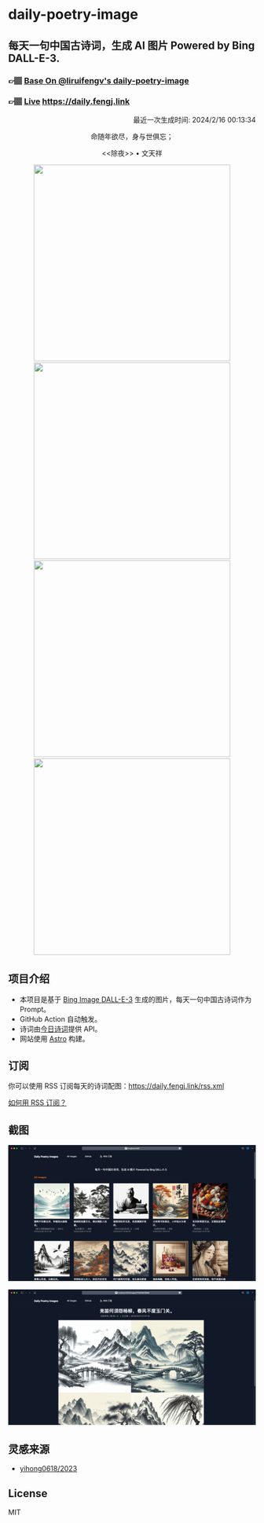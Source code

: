 
# daily-poetry-image

## 每天一句中国古诗词，生成 AI 图片 Powered by Bing DALL-E-3.

### 👉🏽 [Base On @liruifengv's daily-poetry-image](https://github.com/liruifengv/daily-poetry-image)

### 👉🏽 [Live](https://daily.fengj.link) https://daily.fengj.link

<p align="right">
  最近一次生成时间: 2024/2/16 00:13:34
</p>
<p align="center">
命随年欲尽，身与世俱忘；
</p>
<p align="center">
<<除夜>> • 文天祥
</p>
<p align="center">
<img src="https://tse2.mm.bing.net/th/id/OIG1.VbOc0iIgmpw4oIuMfQWX" height="400" width="400" />
<img src="https://tse3.mm.bing.net/th/id/OIG1.o3hIe3iHvkW5iDXDg1R2" height="400" width="400" />
<img src="https://tse4.mm.bing.net/th/id/OIG1.8ewNFo1ng80irv_aSMfa" height="400" width="400" />
<img src="https://tse1.mm.bing.net/th/id/OIG1.Ar34m0i3.wxSm2w3nKAH" height="400" width="400" />
</p>

## 项目介绍

-   本项目是基于 [Bing Image DALL-E-3](https://www.bing.com/images/create) 生成的图片，每天一句中国古诗词作为 Prompt。
-   GitHub Action 自动触发。
-   诗词由[今日诗词](https://www.jinrishici.com/)提供 API。
-   网站使用 [Astro](https://astro.build) 构建。

## 订阅

你可以使用 RSS 订阅每天的诗词配图：https://daily.fengj.link/rss.xml

[如何用 RSS 订阅？](https://zhuanlan.zhihu.com/p/55026716)

## 截图

![图片列表](./screenshots/Snipaste_2023-12-28_21-00-26.png)

![图片详情](./screenshots/Snipaste_2023-12-28_21-00-53.png)

## 灵感来源

-   [yihong0618/2023](https://github.com/yihong0618/2023)

## License

MIT
